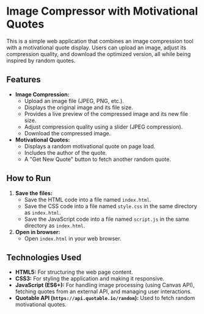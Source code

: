 # Image Compressor with Motivational Quotes

This is a simple web application that combines an image compression tool with a motivational quote display. Users can upload an image, adjust its compression quality, and download the optimized version, all while being inspired by random quotes.

## Features

*   **Image Compression:**
    *   Upload an image file (JPEG, PNG, etc.).
    *   Displays the original image and its file size.
    *   Provides a live preview of the compressed image and its new file size.
    *   Adjust compression quality using a slider (JPEG compression).
    *   Download the compressed image.
*   **Motivational Quotes:**
    *   Displays a random motivational quote on page load.
    *   Includes the author of the quote.
    *   A "Get New Quote" button to fetch another random quote.

## How to Run

1.  **Save the files:**
    *   Save the HTML code into a file named `index.html`.
    *   Save the CSS code into a file named `style.css` in the same directory as `index.html`.
    *   Save the JavaScript code into a file named `script.js` in the same directory as `index.html`.
2.  **Open in browser:**
    *   Open `index.html` in your web browser.

## Technologies Used

*   **HTML5:** For structuring the web page content.
*   **CSS3:** For styling the application and making it responsive.
*   **JavaScript (ES6+):** For handling image processing (using Canvas API), fetching quotes from an external API, and managing user interactions.
*   **Quotable API (`https://api.quotable.io/random`):** Used to fetch random motivational quotes.